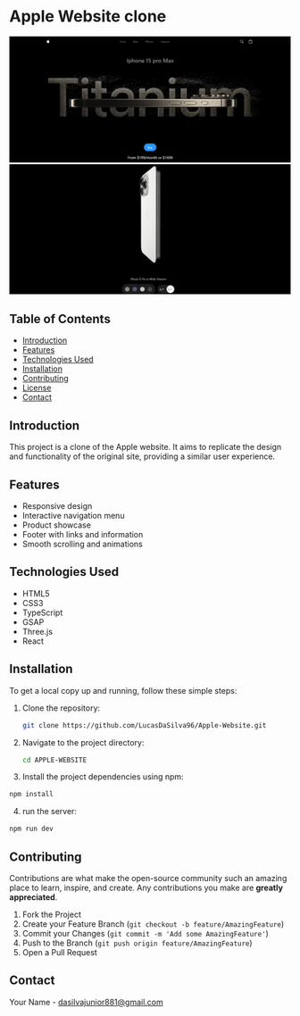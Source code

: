 # Apple Website clone

![Hero section](/public//images/Apple-website-1.png)
![Preview section](/public//images/Apple-website-2.png)

## Table of Contents

- [Introduction](#introduction)
- [Features](#features)
- [Technologies Used](#technologies-used)
- [Installation](#installation)
- [Contributing](#contributing)
- [License](#license)
- [Contact](#contact)

## Introduction

This project is a clone of the Apple website. It aims to replicate the design and functionality of the original site, providing a similar user experience.

## Features

- Responsive design
- Interactive navigation menu
- Product showcase
- Footer with links and information
- Smooth scrolling and animations

## Technologies Used

- HTML5
- CSS3
- TypeScript
- GSAP
- Three.js
- React

## Installation

To get a local copy up and running, follow these simple steps:

1. Clone the repository:
   ```sh
   git clone https://github.com/LucasDaSilva96/Apple-Website.git
   ```
2. Navigate to the project directory:

   ```sh
   cd APPLE-WEBSITE
   ```

3. Install the project dependencies using npm:

```sh
npm install
```

4. run the server:

```sh
npm run dev
```

## Contributing

Contributions are what make the open-source community such an amazing place to learn, inspire, and create. Any contributions you make are **greatly appreciated**.

1. Fork the Project
2. Create your Feature Branch (`git checkout -b feature/AmazingFeature`)
3. Commit your Changes (`git commit -m 'Add some AmazingFeature'`)
4. Push to the Branch (`git push origin feature/AmazingFeature`)
5. Open a Pull Request

## Contact

Your Name - [dasilvajunior881@gmail.com](mailto:dasilvajunior881@gmail.com)
